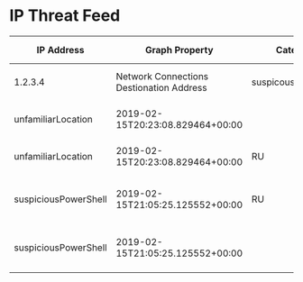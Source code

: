 # IP Threat Feed

| IP Address | Graph Property | Category | Vendor | Source | First Seen | Last Seen | Domains | Reverse Name | Org Name | Country | Hashes |
|------------|----------------|----------|--------|--------|------------|-----------|---------|--------------|----------|---------|--------|
| 1.2.3.4 | Network Connections Destionation Address | suspicousPowershell | Azure Security Cloud | THREATMINER | 2018-08-14 1848 | 2019-01-01 2000 | test.com | whatever.com | Amazon | US | hash here |
| unfamiliarLocation | 2019-02-15T20:23:08.829464+00:00 |  |  |   |  | User States Logon IP | Azure AD Identity Protection | THREATMINER |  |  |  |   |
| unfamiliarLocation | 2019-02-15T20:23:08.829464+00:00 | RU | [u'2018-02-13 17:18:19'] | [u'computrabajossldowloadsshare.com'] | 253.39.142.95.in-addr.arpa. | User States Logon IP | Azure AD Identity Protection | THREATMINER | [u'2018-02-13 17:18:19'] |  | Servers.com,Inc. | [u'809880ad2e3cd37efeb209dbd3927dc4f33a47b0a4d5fcc7fe8ac3e2a6537a08'] |
| suspiciousPowerShell | 2019-02-15T21:05:25.125552+00:00 | RU | [u'2018-02-13 17:18:19'] | [u'computrabajossldowloadsshare.com'] | 253.39.142.95.in-addr.arpa. | Network Connections Destination Address | Azure Security Center | THREATMINER | [u'2018-02-13 17:18:19'] |  | Servers.com,Inc. | [u'809880ad2e3cd37efeb209dbd3927dc4f33a47b0a4d5fcc7fe8ac3e2a6537a08'] |
| suspiciousPowerShell | 2019-02-15T21:05:25.125552+00:00 |   |   |   |   | Network Connections Destination Address | Azure Security Center | HYBRID-ANALYSIS | 2018-02-13 17:59:48 |  |   |   |